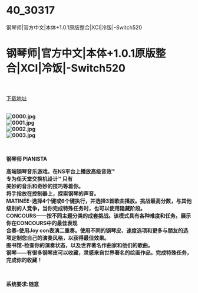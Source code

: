 # 40_30317
钢琴师|官方中文|本体+1.0.1原版整合|XCI|冷饭|-Switch520
# 钢琴师|官方中文|本体+1.0.1原版整合|XCI|冷饭|-Switch520
 <br/></br>
[下载地址](https://www.switch520.cc/article/30317 "下载地址")
<br/></br>

<p><strong><img title="0000.jpg" src="https://www.switch520.cc/muke_img/2022_04_27_3131ddc6cd8bf.jpg" alt="0000.jpg"></strong><br>
<strong><img title="0001.jpg" src="https://www.switch520.cc/muke_img/2022_04_27_97a6c728036cf.jpg" alt="0001.jpg"></strong><br>
<strong><img title="0002.jpg" src="https://www.switch520.cc/muke_img/2022_04_27_5c88006e9de6c.jpg" alt="0002.jpg"></strong><br>
<strong><img title="0003.jpg" src="https://www.switch520.cc/muke_img/2022_04_27_35de621a86d1e.jpg" alt="0003.jpg">&nbsp;</strong></p>
<p>&nbsp;</p>
<p><strong>钢琴师 PIANISTA</strong></p>
<p><strong>高端钢琴音乐游戏。在NS平台上播放高级音效™</strong><br>
<strong>专为任天堂交换机设计™ 只有</strong><br>
<strong>美妙的音乐和奇妙的技巧等着你。</strong><br>
<strong>将手指放在控制器上，探索钢琴的声音。</strong><br>
<strong>MATINÉE-选择4个键或6个键执行，并选择3首歌曲播放。挑战最高分数，与其他级别的人竞争，当你完成特殊任务时，也可以使用隐藏阶段。</strong><br>
<strong>CONCOURS——按不同主题分类的成套挑战。该模式具有各种难度和任务。展示你在CONCOURS中的最佳表现</strong><br>
<strong>合奏-使用Joy con表演二重奏。使用不同的钢琴皮、速度选项和更多与朋友的选项定制您自己的演奏风格，以获得最佳效果。</strong><br>
<strong>图书馆-检查你的演奏状态，以及世界著名作曲家和他们的歌曲。</strong><br>
<strong>钢琴——有很多钢琴皮可以收藏，灵感来自世界著名的绘画作品。完成特殊任务，完成你的收藏！</strong></p>
<p>&nbsp;</p>
<p><strong>系统要求:随意</strong></p>



